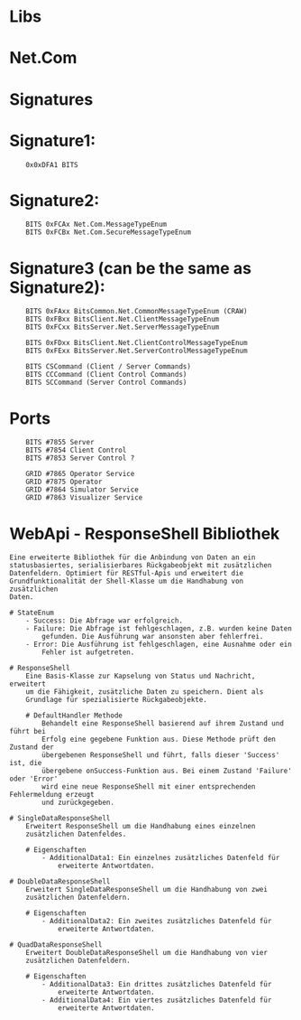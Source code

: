 # Libs

# Net.Com
#	Signatures
#		Signature1:
		0x0xDFA1 BITS

#		Signature2:

		BITS 0xFCAx Net.Com.MessageTypeEnum
		BITS 0xFCBx Net.Com.SecureMessageTypeEnum

#		Signature3 (can be the same as Signature2):
		BITS 0xFAxx BitsCommon.Net.CommonMessageTypeEnum (CRAW)
		BITS 0xFBxx BitsClient.Net.ClientMessageTypeEnum
		BITS 0xFCxx BitsServer.Net.ServerMessageTypeEnum

		BITS 0xFDxx BitsClient.Net.ClientControlMessageTypeEnum
		BITS 0xFExx BitsServer.Net.ServerControlMessageTypeEnum

		BITS CSCommand (Client / Server Commands) 
		BITS CCCommand (Client Control Commands)
		BITS SCCommand (Server Control Commands)

#		Ports
		BITS #7855 Server 
		BITS #7854 Client Control
		BITS #7853 Server Control ?

		GRID #7865 Operator Service
		GRID #7875 Operator 
		GRID #7864 Simulator Service
		GRID #7863 Visualizer Service



# WebApi - ResponseShell Bibliothek
	Eine erweiterte Bibliothek für die Anbindung von Daten an ein
	statusbasiertes, serialisierbares Rückgabeobjekt mit zusätzlichen
	Datenfeldern. Optimiert für RESTful-Apis und erweitert die
	Grundfunktionalität der Shell-Klasse um die Handhabung von zusätzlichen
	Daten.

	# StateEnum
		- Success: Die Abfrage war erfolgreich.
		- Failure: Die Abfrage ist fehlgeschlagen, z.B. wurden keine Daten
			gefunden. Die Ausführung war ansonsten aber fehlerfrei.
		- Error: Die Ausführung ist fehlgeschlagen, eine Ausnahme oder ein
			Fehler ist aufgetreten.

	# ResponseShell
		Eine Basis-Klasse zur Kapselung von Status und Nachricht, erweitert
		um die Fähigkeit, zusätzliche Daten zu speichern. Dient als
		Grundlage für spezialisierte Rückgabeobjekte.
		
		# DefaultHandler Methode
			Behandelt eine ResponseShell basierend auf ihrem Zustand und führt bei
			Erfolg eine gegebene Funktion aus. Diese Methode prüft den Zustand der
			übergebenen ResponseShell und führt, falls dieser 'Success' ist, die
			übergebene onSuccess-Funktion aus. Bei einem Zustand 'Failure' oder 'Error'
			wird eine neue ResponseShell mit einer entsprechenden Fehlermeldung erzeugt
			und zurückgegeben.

	# SingleDataResponseShell
		Erweitert ResponseShell um die Handhabung eines einzelnen
		zusätzlichen Datenfeldes.

		# Eigenschaften
			- AdditionalData1: Ein einzelnes zusätzliches Datenfeld für
				erweiterte Antwortdaten.

	# DoubleDataResponseShell
		Erweitert SingleDataResponseShell um die Handhabung von zwei
		zusätzlichen Datenfeldern.

		# Eigenschaften
			- AdditionalData2: Ein zweites zusätzliches Datenfeld für
				erweiterte Antwortdaten.

	# QuadDataResponseShell
		Erweitert DoubleDataResponseShell um die Handhabung von vier
		zusätzlichen Datenfeldern.

		# Eigenschaften
			- AdditionalData3: Ein drittes zusätzliches Datenfeld für
				erweiterte Antwortdaten.
			- AdditionalData4: Ein viertes zusätzliches Datenfeld für
				erweiterte Antwortdaten.
